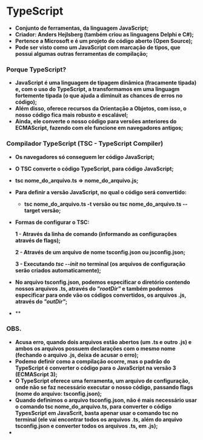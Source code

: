 # TypeScript

- **Conjunto de ferramentas, da linguagem JavaScript;**
- **Criador: Anders Hejlsberg (também criou as linguagens Delphi e C#);**
- **Pertence a Microsoft e é um projeto de código aberto (Open Source);**
- **Pode ser visto como um JavaScript com marcação de tipos, que possui algumas outras ferramentas de compilação;**



### Porque TypeScript?

- **JavaScript é uma linguagem de tipagem dinâmica (fracamente tipada) e, com o uso do TypeScript, a transformamos em uma linguagm fortemente tipada (o que ajuda a diminuit as chances de erros no código);**
- **Além disso, oferece recursos da Orientação a Objetos, com isso, o nosso código fica mais robusto e escalável;**
- **Ainda, ele converte o nosso código para versões anteriores do ECMAScript, fazendo com ele funcione em navegadores antigos;**



### Compilador TypeScript (TSC - TypeScript Compiler)

- **Os navegadores só conseguem ler código JavaScript;**
- **O TSC converte o código TypeScript, para código JavaScript;**

- **tsc nome_do_arquivo.ts => nome_do_arquivo.js;**

- **Para definir a versão JavaScript, no qual o código será convertido:**

  - **tsc nome_do_arquivo.ts -t versão ou tsc nome_do_arquivo.ts --target versão;**

- **Formas de configurar o TSC:**

  **1 - Através da linha de comando (informando as configurações através de flags);**

  **2 - Através de um arquivo de nome tsconfig.json ou jsconfig.json;**

  **3 - Executando _tsc --init_ no terminal (os arquivos de configuração serão criados automaticamente);**

- **No arquivo tsconfig.json, podemos especificar o diretório contendo nossos arquivos .ts, através do _"rootDir"_ e também podemos especificar para onde vão os códigos convertidos, os arquivos .js, através do _"outDir"_;**

- **



### OBS.

- **Acusa erro, quando dois arquivos estão abertos (um .ts e outro .js) e ambos os arquivos possuem declarações com o mesmo nome (fechando o arquivo .js, deixa de acusar o erro);**
- **Podemo definir como a compilação ocorre, mas o padrão do TypeScript é converter o código para o JavaScript na versão 3 (ECMAScript 3);**
- **O TypeScript oferece uma ferramenta, um arquivo de configuração, onde não se faz necessário executar o nosso código, passando flags (nome do arquivo: tsconfig.json);**
- **Quando definimos o arquivo tsconfig.json, não é mais necessário usar o comando tsc nome_do_arquivo.ts, para converter o código TypesScript em JavaScrit, basta apenar usar o comando tsc no terminal (ele vai encontrar todos os arquivos .ts, além do arquivo tsconfig.json e converter todos os arquivos .ts, em .js);**
- 





